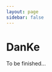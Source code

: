 ```yaml
---
layout: page
sidebar: false
---
```


<!-- <script setup>
import ProjectDankeView from '../views/ProjectDankeView.vue'
</script>

<ProjectDankeView/> -->

<h1>DanKe</h1>

To be finished...
